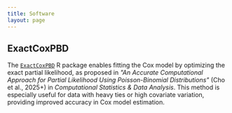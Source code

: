```yaml
---
title: Software
layout: page
---
```


## ExactCoxPBD

The [`ExactCoxPBD`](https://github.com/Stat-Y/ExactCoxPBD) R package enables fitting the Cox model by optimizing the exact partial likelihood, as proposed in *"An Accurate Computational Approach for Partial Likelihood Using Poisson-Binomial Distributions"* (Cho et al., 2025+) in *Computational Statistics & Data Analysis*.  This method is especially useful for data with heavy ties or high covariate variation, providing improved accuracy in Cox model estimation.
